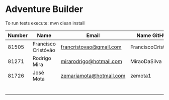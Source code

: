 # Adventure Builder

To run tests execute: mvn clean install

|   Number   |          Name           |            Email        |   Name GitHUb      | Module(s) |
| ---------- | ----------------------- | ----------------------- | ------------------ | --------- |
|   81505    |   Francisco Cristóvão   | francristovao@gmail.com | FranciscoCristovao | Activity  |
|   81271    |   Rodrigo Mira          | mirarodrigo@hotmail.com | MiraoDaSilva       | Activity  |
|   81726    |   José Mota             | zemariamota@hotmail.com | zemota1            | Bank      |
|            |                         |                         |                    |           |
|            |                         |                         |                    |           |
|            |                         |                         |                    |           |
|            |                         |                         |                    |           |
|            |                         |                         |                    |           |
|            |                         |                         |                    |           |
 
